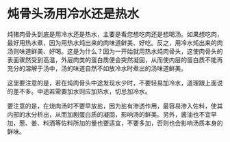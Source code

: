 # 炖骨头汤用冷水还是热水

炖猪肉骨头到底是用冷水还是热水，主要是看您想吃肉还是想喝汤。如果想吃肉，最好用热水煮，因为用热水炖出来的肉味道鲜美、好吃。反之，用冷水炖出来的肉汤则味道鲜美、好喝。这是为什么？因为一开始就用热水炖肉骨头，这使肉骨头的表面骤然受到高温，外层肉类的蛋白质便会突然凝固，从而使内层的蛋白质不能再充分的溶解于汤中，汤的味道自然不如放冷水时煮出的汤味道鲜美。

这里要注意的是，若在炖肉骨头中途发现水少时，不要轻易加冷水，道理跟上面说的差不多。中途若需要加水则应加热水，切忌加冷水。

要注意的是，在烧肉汤时不要早放盐，因为盐有渗透作用，最容易渗入佐料，使其内部的水分析出，从而加剧蛋白质的凝固，影响汤的鲜美。另外，酱油也不宜早加，葱、姜、料酒等佐料所加的量也要适宜，不要多加，否则也会影响汤质本身的鲜味。

